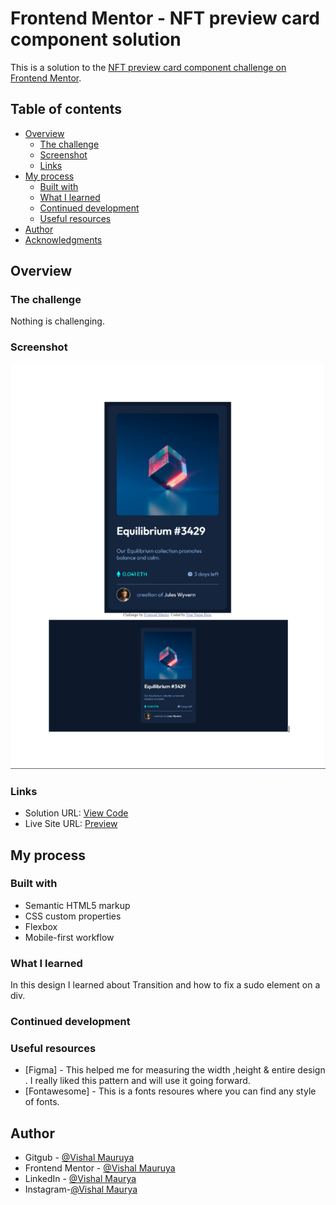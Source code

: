 # Frontend Mentor - NFT preview card component solution

This is a solution to the [NFT preview card component challenge on Frontend Mentor](https://www.frontendmentor.io/challenges/nft-preview-card-component-SbdUL_w0U). 
## Table of contents

- [Overview](#overview)
  - [The challenge](#the-challenge)
  - [Screenshot](#screenshot)
  - [Links](#links)
- [My process](#my-process)
  - [Built with](#built-with)
  - [What I learned](#what-i-learned)
  - [Continued development](#continued-development)
  - [Useful resources](#useful-resources)
- [Author](#author)
- [Acknowledgments](#acknowledgments)


## Overview

### The challenge

Nothing is challenging.

### Screenshot

![Screenshots](./assets/images/Screenshot%202023-04-08%20184104.png)


### Links

- Solution URL: [View Code](https://github.com/VishalMauryastp/nft-preview-card-component-main)
- Live Site URL: [Preview](https://vishalmauryastp.github.io/nft-preview-card-component-main/)

## My process

### Built with

- Semantic HTML5 markup
- CSS custom properties
- Flexbox
- Mobile-first workflow



### What I learned
In this design I learned about Transition and how to fix a sudo element on  a div.

### Continued development

### Useful resources
- [Figma] - This helped me for measuring the width ,height & entire design . I really liked this pattern and will use it going forward.
- [Fontawesome] - This is a fonts resoures where you can find any style of fonts.


## Author

- Gitgub - [@Vishal Mauruya](https://github.com/VishalMauryastp)
- Frontend Mentor - [@Vishal Mauruya](https://www.frontendmentor.io/profile/VishalMauryastp)
- LinkedIn - [@Vishal Maurya](https://www.linkedin.com/in/in-vishalmaurya/)
- Instagram-[@Vishal Maurya](https://www.instagram.com/VishalMauryastp)

